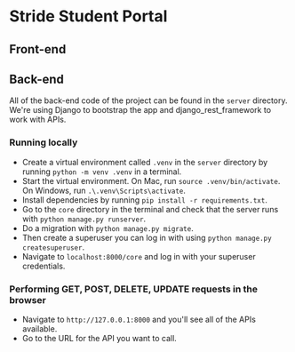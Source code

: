 # Stride Student Portal

## Front-end

## Back-end

All of the back-end code of the project can be found in the `server` directory. We're using Django to bootstrap the app and django_rest_framework to work with APIs.

### Running locally

- Create a virtual environment called `.venv` in the `server` directory by running `python -m venv .venv` in a terminal.
- Start the virtual environment. On Mac, run `source .venv/bin/activate`. On Windows, run `.\.venv\Scripts\activate`.
- Install dependencies by running `pip install -r requirements.txt`.
- Go to the `core` directory in the terminal and check that the server runs with `python manage.py runserver`.
- Do a migration with `python manage.py migrate`.
- Then create a superuser you can log in with using `python manage.py createsuperuser`.
- Navigate to `localhost:8000/core` and log in with your superuser credentials.

### Performing GET, POST, DELETE, UPDATE requests in the browser

- Navigate to `http://127.0.0.1:8000` and you'll see all of the APIs available.
- Go to the URL for the API you want to call.
